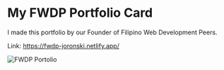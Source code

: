 # My FWDP Portfolio Card
 I made this portfolio by our Founder of Filipino Web Development Peers.

 Link: https://fwdp-joronski.netlify.app/

 ![FWDP Portolio](https://github.com/Joronski/My-Portfolio/assets/91183608/a63bf241-1752-46ce-af08-109dea169193)
